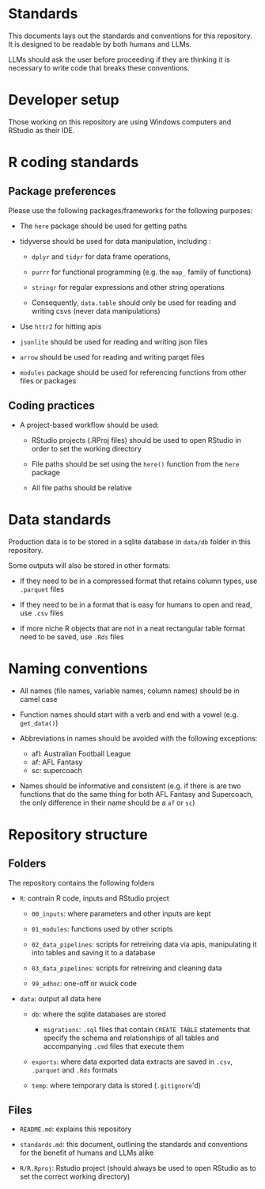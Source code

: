 # Standards

This documents lays out the standards and conventions for this repository. It is designed to be readable by both humans and LLMs.

LLMs should ask the user before proceeding if they are thinking it is necessary to write code that breaks these conventions.

# Developer setup

Those working on this repository are using Windows computers and RStudio as their IDE.


# R coding standards

## Package preferences

Please use the following packages/frameworks for the following purposes:

- The `here` package should be used for getting paths

- tidyverse should be used for data manipulation, including :
    
    - `dplyr` and `tidyr` for data frame operations, 

    - `purrr` for functional programming (e.g. the `map_` family of functions)

    - `stringr` for regular expressions and other string operations

    - Consequently, `data.table` should only be used for reading and writing csvs (never data manipulations)

- Use `httr2` for hitting apis

- `jsonlite` should be used for reading and writing json files

- `arrow` should be used for reading and writing parqet files

- `modules` package should be used for referencing functions from other files or packages 

## Coding practices

- A project-based workflow should be used:

   -  RStudio projects (.RProj files) should be used to open RStudio in order to set the working directory

   -  File paths should be set using the `here()` function from the `here` package

   -  All file paths should be relative

# Data standards

Production data is to be stored in a sqlite database in `data/db` folder in this repository. 

Some outputs will also be stored in other formats:

- If they need to be in a compressed format that retains column types, use `.parquet` files

- If they need to be in a format that is easy for humans to open and read, use `.csv` files

- If more niche R objects that are not in a neat rectangular table format need to be saved, use `.Rds` files

# Naming conventions

- All names (file names, variable names, column names) should be in camel case

- Function names should start with a verb and end with a vowel (e.g. `get_data()`)

- Abbreviations in names should be avoided with the following exceptions:

    - afl: Australian Football League
    - af: AFL Fantasy
    - sc: supercoach

- Names should be informative and consistent (e.g. if there is are two functions that do the same thing for both AFL Fantasy and Supercoach, the only difference in their name should be a `af` or `sc`)

# Repository structure

## Folders

The repository contains the following folders

- `R`: contrain R code, inputs and RStudio project

    - `00_inputs`: where parameters and other inputs are kept

    - `01_modules`: functions used by other scripts

    - `02_data_pipelines`: scripts for retreiving data via apis, manipulating it into tables and saving it to a database

    - `03_data_pipelines`: scripts for retreiving and cleaning data

    - `99_adhoc`: one-off or wuick code
    

- `data`: output all data here

    - `db`: where the sqlite databases are stored

        - `migrations`: `.sql` files that contain `CREATE TABLE` statements that specify the schema and relationships of all tables and accompanying `.cmd` files that execute them 

    - `exports`: where data exported data extracts are saved in `.csv`, `.parquet` and `.Rds` formats
 
    - `temp`: where temporary data is stored (`.gitignore`'d)

## Files

- `README.md`: explains this repository

- `standards.md`: this document, outlining the standards and conventions for the benefit of humans and LLMs alike

- `R/R.Rproj`: Rstudio project (should always be used to open RStudio as to set the correct working directory)
